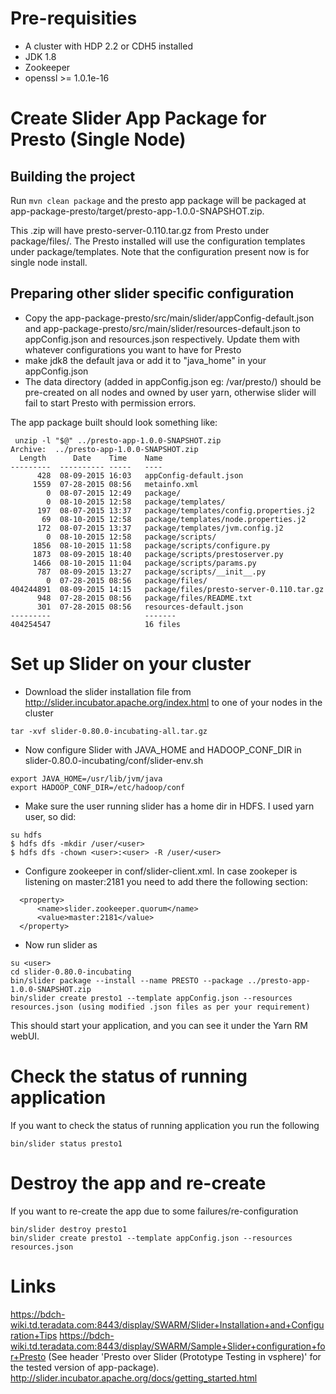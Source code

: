 # Pre-requisities

* A cluster with HDP 2.2 or CDH5 installed
* JDK 1.8 
* Zookeeper 
* openssl >= 1.0.1e-16

# Create Slider App Package for Presto (Single Node)

## Building the project

Run ```mvn clean package``` and the presto app package will be packaged at app-package-presto/target/presto-app-1.0.0-SNAPSHOT.zip.

This .zip will have presto-server-0.110.tar.gz from Presto under package/files/. The Presto installed will use the configuration templates under package/templates.
Note that the configuration present now is for single node install.

## Preparing other slider specific configuration

* Copy the app-package-presto/src/main/slider/appConfig-default.json and app-package-presto/src/main/slider/resources-default.json to appConfig.json and resources.json respectively. Update them with whatever configurations you want to have for Presto
* make jdk8 the default java or add it to "java_home" in your appConfig.json
* The data directory (added in appConfig.json eg: /var/presto/) should be pre-created on all nodes and owned by user yarn, otherwise slider will fail to start Presto with permission errors.

The app package built should look something like:

```
 unzip -l "$@" ../presto-app-1.0.0-SNAPSHOT.zip 
Archive:  ../presto-app-1.0.0-SNAPSHOT.zip
  Length      Date    Time    Name
---------  ---------- -----   ----
      428  08-09-2015 16:03   appConfig-default.json
     1559  07-28-2015 08:56   metainfo.xml
        0  08-07-2015 12:49   package/
        0  08-10-2015 12:58   package/templates/
      197  08-07-2015 13:37   package/templates/config.properties.j2
       69  08-10-2015 12:58   package/templates/node.properties.j2
      172  08-07-2015 13:37   package/templates/jvm.config.j2
        0  08-10-2015 12:58   package/scripts/
     1856  08-10-2015 11:58   package/scripts/configure.py
     1873  08-09-2015 18:40   package/scripts/prestoserver.py
     1466  08-10-2015 11:04   package/scripts/params.py
      787  08-09-2015 13:27   package/scripts/__init__.py
        0  07-28-2015 08:56   package/files/
404244891  08-09-2015 14:15   package/files/presto-server-0.110.tar.gz
      948  07-28-2015 08:56   package/files/README.txt
      301  07-28-2015 08:56   resources-default.json
---------                     -------
404254547                     16 files
```

# Set up Slider on your cluster

* Download the slider installation file from http://slider.incubator.apache.org/index.html to one of your nodes in the cluster
```
tar -xvf slider-0.80.0-incubating-all.tar.gz
```
 
* Now configure Slider with JAVA_HOME and HADOOP_CONF_DIR in slider-0.80.0-incubating/conf/slider-env.sh
```
export JAVA_HOME=/usr/lib/jvm/java
export HADOOP_CONF_DIR=/etc/hadoop/conf
```
 
* Make sure the user running slider has a home dir in HDFS. I used yarn user, so did:
```
su hdfs
$ hdfs dfs -mkdir /user/<user>
$ hdfs dfs -chown <user>:<user> -R /user/<user>
```

* Configure zookeeper in conf/slider-client.xml. In case zookeper is listening on master:2181 you need to add there the following section:

```
  <property>
      <name>slider.zookeeper.quorum</name>
      <value>master:2181</value>
  </property>
```
 
* Now run slider as <user>
```
su <user>
cd slider-0.80.0-incubating
bin/slider package --install --name PRESTO --package ../presto-app-1.0.0-SNAPSHOT.zip
bin/slider create presto1 --template appConfig.json --resources resources.json (using modified .json files as per your requirement)
```

This should start your application, and you can see it under the Yarn RM webUI.

# Check the status of running application

If you want to check the status of running application you run the following

```
bin/slider status presto1
```

# Destroy the app and re-create

If you want to re-create the app due to some failures/re-configuration

```
bin/slider destroy presto1
bin/slider create presto1 --template appConfig.json --resources resources.json
```

# Links

https://bdch-wiki.td.teradata.com:8443/display/SWARM/Slider+Installation+and+Configuration+Tips
https://bdch-wiki.td.teradata.com:8443/display/SWARM/Sample+Slider+configuration+for+Presto (See header 'Presto over Slider (Prototype Testing in vsphere)' for the tested version of app-package).
http://slider.incubator.apache.org/docs/getting_started.html
